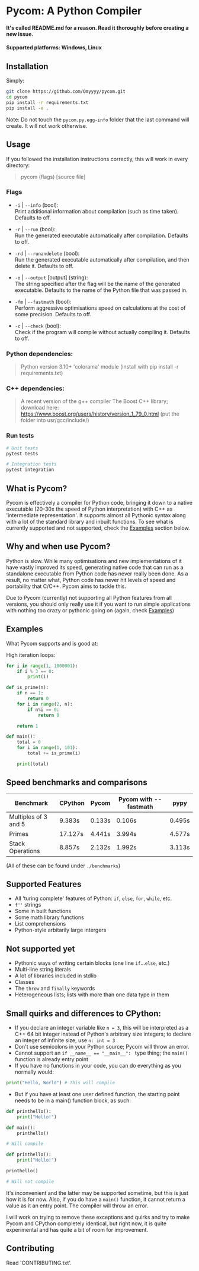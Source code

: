 # Pycom: A Python Compiler

#### It's called README.md for a reason. Read it thoroughly before creating a new issue.

#### Supported platforms: Windows, Linux

## Installation

Simply:
```bash
git clone https://github.com/Omyyyy/pycom.git
cd pycom
pip install -r requirements.txt
pip install -e .
``` 

Note: Do not touch the `pycom.py.egg-info` folder that the last command will create. It will not work otherwise.

## Usage

If you followed the installation instructions correctly, this will work in every directory:

> pycom (flags) [source file]

### Flags
* `-i` | `--info` (bool):\
    Print additional information about compilation (such as time taken). Defaults to off.

* `-r` | `--run` (bool):\
    Run the generated executable automatically after compilation. Defaults to off.

* `-rd` | `--runandelete` (bool):\
    Run the generated executable automatically after compilation, and then delete it. Defaults to off.

* `-o` | `--output` [output] (string):\
    The string specified after the flag will be the name of the generated executable. Defaults to the name of the Python file that was passed in.

* `-fm` | `--fastmath` (bool):\
    Perform aggressive optimisations speed on calculations at the cost of some precision. Defaults to off.

* `-c` | `--check` (bool):\
    Check if the program will compile without actually compiling it. Defaults to off.

### Python dependencies:
> Python version 3.10+
> 'colorama' module (install with pip install -r requirements.txt)

### C++ dependencies:
> A recent version of the g++ compiler
> The Boost C++ library; download here: https://www.boost.org/users/history/version_1_79_0.html (put the folder into usr/gcc/include/)

### Run tests

```bash
# Unit tests
pytest tests
```

```bash
# Integration tests
pytest integration
```

## What is Pycom?

Pycom is effectively a compiler for Python code, bringing it down to a native executable (20-30x the speed of Python 
interpretation) with C++ as 'intermediate representation'. It supports almost all Pythonic syntax along with a lot of 
the standard library and inbuilt functions. To see what is currently supported and not supported, check the 
[Examples](#examples) section below.

## Why and when use Pycom?

Python is slow. While many optimisations and new implementations of it have vastly improved its speed, generating 
native code that can run as a standalone executable from Python code has never really been done. As a result, no matter 
what, Python code has never hit levels of speed and portability that C/C++. Pycom aims to tackle this.

Due to Pycom (currently) not supporting all Python features from all versions, you should only really use it if you 
want to run simple applications with nothing too crazy or pythonic going on (again, check [Examples](#examples))

## Examples

What Pycom supports and is good at:

High iteration loops:

```py
for i in range(1, 1000001):
    if i % 3 == 0:
        print(i)
```

```py
def is_prime(n):
    if n == 1:
        return 0
    for i in range(2, n):
        if n%i == 0:
            return 0

    return 1

def main():
    total = 0
    for i in range(1, 101):
        total += is_prime(i)

    print(total)
```

## Speed benchmarks and comparisons

| Benchmark | CPython | Pycom | Pycom with --fastmath | pypy | 
| ----------- | ----------- | ----------- | ----------- | ----------- |
| Multiples of 3 and 5 | 9.383s | 0.133s | 0.106s | 0.495s |
| Primes | 17.127s | 4.441s | 3.994s | 4.577s |
| Stack Operations | 8.857s | 2.132s | 1.992s | 3.113s |

(All of these can be found under `./benchmarks`)

## Supported Features

- All 'turing complete' features of Python: `if`, `else`, `for`, `while`, etc.
- `f''` strings
- Some in built functions
- Some math library functions
- List comprehensions
- Python-style arbitarily large intergers

## Not supported yet

- Pythonic ways of writing certain blocks (one line `if`...`else`, etc.)
- Multi-line string literals
- A lot of libraries included in stdlib
- Classes
- The `throw` and `finally` keywords
- Heterogeneous lists; lists with more than one data type in them

## Small quirks and differences to CPython:

- If you declare an integer variable like `n = 3`, this will be interpreted as a C++ 64 bit integer instead of
Python's arbitrary size integers; to declare an integer of infinite size, use `n: int = 3`
- Don't use semicolons in your Python source; Pycom will throw an error.
- Cannot support an `if __name__ == "__main__": ` type thing; the `main()` function is already entry point
- If you have no functions in your code, you can do everything as you normally would:

```py
print("Hello, World") # This will compile
```

- But if you have at least one user defined function, the starting point needs to be in a main() function block,
as such:

```py
def printhello():
    print("Hello!")

def main():
    printhello() 

# Will compile 
```

```py
def printhello():
    print("Hello!")

printhello() 

# Will not compile
```

It's inconvenient and the latter may be supported sometime, but this is just how it is for now. Also, if you do have a 
`main()` function, it cannot return a value as it an entry point. The compiler will throw an error.

I will work on trying to remove these exceptions and quirks and try to make Pycom and CPython completely identical,
but right now, it is quite experimental and has quite a bit of room for improvement.

## Contributing

Read 'CONTRIBUTING.txt'.
